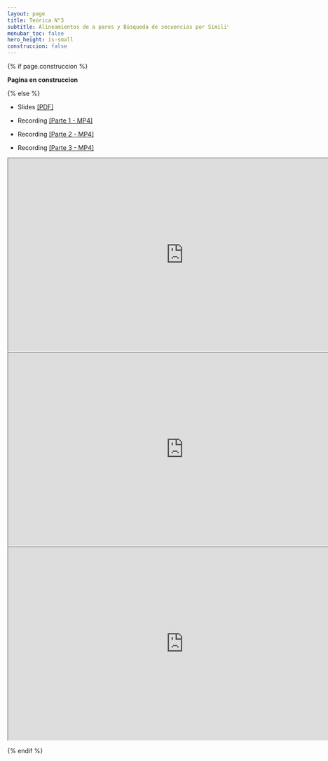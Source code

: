 ```yaml
---
layout: page
title: Teórica N°3
subtitle: Alineamientos de a pares y Búsqueda de secuencias por Similitud
menubar_toc: false
hero_height: is-small
construccion: false
---
```


{% if page.construccion %}

**Pagina en construccion**

{% else %}

- Slides [[PDF]](https://drive.google.com/file/d/14ee8nEskqjhuF2hTzEG3sxbOM-j2wO34/view?usp=sharing)


- Recording [[Parte 1 - MP4]](https://drive.google.com/file/d/1oSL5OfGHMucWd0qJGCOT9-D3VamESWYb/view?usp=sharing) 
- Recording [[Parte 2 - MP4]](https://drive.google.com/file/d/1zj0Jfcoyngoy3WtVr_bAORCP1pS0NCSk/view?usp=sharing)
- Recording [[Parte 3 - MP4]](https://drive.google.com/file/d/1a5gY9MSLkYWjSoB78GhDO_ecr84trJua/view?usp=sharing)

<iframe src="https://drive.google.com/file/d/1oSL5OfGHMucWd0qJGCOT9-D3VamESWYb/preview" width="800" height="440"></iframe>
<iframe src="https://drive.google.com/file/d/1zj0Jfcoyngoy3WtVr_bAORCP1pS0NCSk/preview" width="800" height="440"></iframe>
<iframe src="https://drive.google.com/file/d/1a5gY9MSLkYWjSoB78GhDO_ecr84trJua/preview" width="800" height="440"></iframe>


{% endif %}
